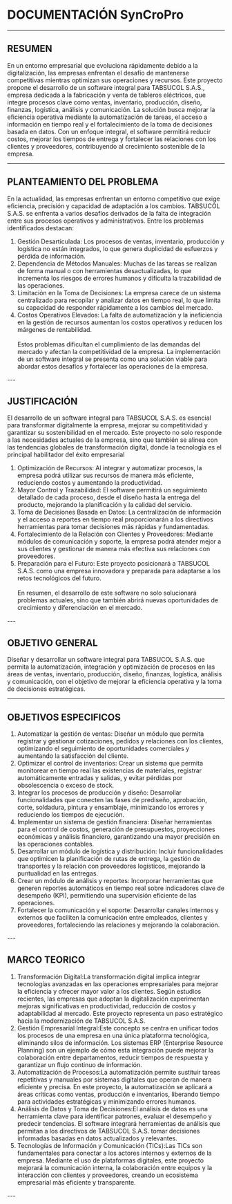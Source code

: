 # DOCUMENTACIÓN SynCroPro
------

## RESUMEN 

En un entorno empresarial que evoluciona rápidamente debido a la digitalización, las empresas enfrentan el desafío de mantenerse competitivas mientras optimizan sus operaciones y recursos. Este proyecto propone el desarrollo de un software integral para TABSUCOL S.A.S., empresa dedicada a la fabricación y venta de tableros eléctricos, que integre procesos clave como ventas, inventario, producción, diseño, finanzas, logística, análisis y comunicación. La solución busca mejorar la eficiencia operativa mediante la automatización de tareas, el acceso a información en tiempo real y el fortalecimiento de la toma de decisiones basada en datos. Con un enfoque integral, el software permitirá reducir costos, mejorar los tiempos de entrega y fortalecer las relaciones con los clientes y proveedores, contribuyendo al crecimiento sostenible de la empresa.

---

## PLANTEAMIENTO DEL PROBLEMA 

En la actualidad, las empresas enfrentan un entorno competitivo que exige eficiencia, precisión y capacidad de adaptación a los cambios. TABSUCOL S.A.S. se enfrenta a varios desafíos derivados de la falta de integración entre sus procesos operativos y administrativos. Entre los problemas identificados destacan:

 <ol>
            <li>Gestión Desarticulada: Los procesos de ventas, inventario, producción y logística no están integrados, lo que genera duplicidad de esfuerzos y pérdida de información.</li>
	          <li>Dependencia de Métodos Manuales: Muchas de las tareas se realizan de forma manual o con herramientas desactualizadas, lo que incrementa los riesgos de errores humanos y dificulta la trazabilidad de las operaciones.</li>
            <li>Limitación en la Toma de Decisiones: La empresa carece de un sistema centralizado para recopilar y analizar datos en tiempo real, lo que limita su capacidad de responder rápidamente a los cambios del mercado.</li>
            <li>Costos Operativos Elevados: La falta de automatización y la ineficiencia en la gestión de recursos aumentan los costos operativos y reducen los márgenes de rentabilidad.</li>
            <br>
         Estos problemas dificultan el cumplimiento de las demandas del mercado y afectan la competitividad de la empresa. La implementación de un software integral se presenta como una solución viable para abordar estos desafíos y fortalecer las operaciones de la empresa.
   </ol>
---

## JUSTIFICACIÓN

El desarrollo de un software integral para TABSUCOL S.A.S. es esencial para transformar digitalmente la empresa, mejorar su competitividad y garantizar su sostenibilidad en el mercado. Este proyecto no solo responde a las necesidades actuales de la empresa, sino que también se alinea con las tendencias globales de transformación digital, donde la tecnología es el principal habilitador del éxito empresarial

 <ol>
      <li>Optimización de Recursos: Al integrar y automatizar procesos, la empresa podrá utilizar sus recursos de manera más eficiente, reduciendo costos y aumentando la productividad.</li>
      <li>Mayor Control y Trazabilidad: El software permitirá un seguimiento detallado de cada proceso, desde el diseño hasta la entrega del producto, mejorando la planificación y la calidad del servicio.</li>
      <li>Toma de Decisiones Basada en Datos: La centralización de información y el acceso a reportes en tiempo real proporcionarán a los directivos herramientas para tomar decisiones más rápidas y fundamentadas.</li>
      <li>Fortalecimiento de la Relación con Clientes y Proveedores: Mediante módulos de comunicación y soporte, la empresa podrá atender mejor a sus clientes y gestionar de manera más efectiva sus relaciones con proveedores.</li>
      <li>Preparación para el Futuro: Este proyecto posicionará a TABSUCOL S.A.S. como una empresa innovadora y preparada para adaptarse a los retos tecnológicos del futuro.</li>
            <br>
         En resumen, el desarrollo de este software no solo solucionará problemas actuales, sino que también abrirá nuevas oportunidades de crecimiento y diferenciación en el mercado.
   </ol>
---

## OBJETIVO GENERAL

Diseñar y desarrollar un software integral para TABSUCOL S.A.S. que permita la automatización, integración y optimización de procesos en las áreas de ventas, inventario, producción, diseño, finanzas, logística, análisis y comunicación, con el objetivo de mejorar la eficiencia operativa y la toma de decisiones estratégicas.

---

## OBJETIVOS ESPECIFICOS

 <ol>
      <li>Automatizar la gestión de ventas: Diseñar un módulo que permita registrar y gestionar cotizaciones, pedidos y relaciones con los clientes, optimizando el seguimiento de oportunidades comerciales y aumentando la satisfacción del cliente.</li>
      <li>Optimizar el control de inventarios: Crear un sistema que permita monitorear en tiempo real las existencias de materiales, registrar automáticamente entradas y salidas, y evitar pérdidas por obsolescencia o exceso de stock.</li>
      <li>Integrar los procesos de producción y diseño: Desarrollar funcionalidades que conecten las fases de prediseño, aprobación, corte, soldadura, pintura y ensamblaje, minimizando los errores y reduciendo los tiempos de ejecución.</li>
      <li>Implementar un sistema de gestión financiera: Diseñar herramientas para el control de costos, generación de presupuestos, proyecciones económicas y análisis financiero, garantizando una mayor precisión en las operaciones contables.</li>
      <li>Desarrollar un módulo de logística y distribución: Incluir funcionalidades que optimicen la planificación de rutas de entrega, la gestión de transportes y la relación con proveedores logísticos, mejorando la puntualidad en las entregas.</li>
      <li>Crear un módulo de análisis y reportes: Incorporar herramientas que generen reportes automáticos en tiempo real sobre indicadores clave de desempeño (KPI), permitiendo una supervisión eficiente de las operaciones.</li>
      <li>Fortalecer la comunicación y el soporte: Desarrollar canales internos y externos que faciliten la comunicación entre empleados, clientes y proveedores, fortaleciendo las relaciones y mejorando la colaboración.</li>
   </ol>
---

## MARCO TEORICO

 <ol>
      <li>Transformación Digital:La transformación digital implica integrar tecnologías avanzadas en las operaciones empresariales para mejorar la eficiencia y ofrecer mayor valor a los clientes. Según estudios recientes, las empresas que adoptan la digitalización experimentan mejoras significativas en productividad, reducción de costos y adaptabilidad al mercado. Este proyecto representa un paso estratégico hacia la modernización de TABSUCOL S.A.S.</li>
      <li>Gestión Empresarial Integral:Este concepto se centra en unificar todos los procesos de una empresa en una única plataforma tecnológica, eliminando silos de información. Los sistemas ERP (Enterprise Resource Planning) son un ejemplo de cómo esta integración puede mejorar la colaboración entre departamentos, reducir tiempos de respuesta y garantizar un flujo continuo de información.</li>
      <li>Automatización de Procesos:La automatización permite sustituir tareas repetitivas y manuales por sistemas digitales que operan de manera eficiente y precisa. En este proyecto, la automatización se aplicará a áreas críticas como ventas, producción e inventarios, liberando tiempo para actividades estratégicas y minimizando errores humanos.</li>
      <li>Análisis de Datos y Toma de Decisiones:El análisis de datos es una herramienta clave para identificar patrones, evaluar el desempeño y predecir tendencias. El software integrará herramientas de análisis que permitan a los directivos de TABSUCOL S.A.S. tomar decisiones informadas basadas en datos actualizados y relevantes.</li>
      <li>Tecnologías de Información y Comunicación (TICs):Las TICs son fundamentales para conectar a los actores internos y externos de la empresa. Mediante el uso de plataformas digitales, este proyecto mejorará la comunicación interna, la colaboración entre equipos y la interacción con clientes y proveedores, creando un ecosistema empresarial más eficiente y transparente.</li>
   </ol>
---